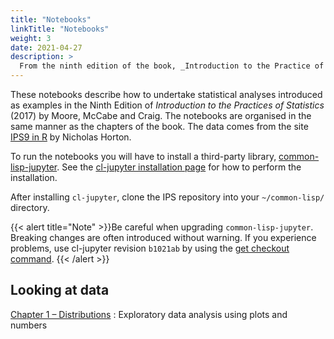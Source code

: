 ```yaml
---
title: "Notebooks"
linkTitle: "Notebooks"
weight: 3
date: 2021-04-27
description: >
  From the ninth edition of the book, _Introduction to the Practice of Statistics_
---
```


These notebooks describe how to undertake statistical analyses introduced as examples in the Ninth Edition of _Introduction to the Practices of Statistics_ (2017) by Moore, McCabe and Craig.  The notebooks are organised in the same manner as the chapters of the book.  The data comes from the site [IPS9 in R](https://nhorton.people.amherst.edu/ips9/) by Nicholas Horton.

To run the notebooks you will have to install a third-party library,
[common-lisp-jupyter](https://github.com/yitzchak/common-lisp-jupyter).  See the [cl-jupyter installation page](https://yitzchak.github.io/common-lisp-jupyter/install.html) for how to perform the installation.

After installing `cl-jupyter`, clone the IPS repository into your `~/common-lisp/` directory.

{{< alert title="Note" >}}Be careful when upgrading `common-lisp-jupyter`.  Breaking changes are often introduced without warning.  If you experience problems, use cl-jupyter revision `b1021ab` by using the [get checkout command](https://www.git-tower.com/learn/git/faq/git-checkout-commits/).
{{< /alert >}}


## Looking at data

[Chapter 1 &ndash; Distributions](https://github.com/Lisp-Stat/IPS/blob/master/notebooks/Part%20I/01%20-%20Distributions.ipynb)
	: Exploratory data analysis using plots and numbers

